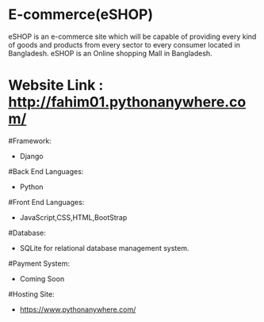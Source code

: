 # E-commerce(eSHOP)
eSHOP is an e-commerce site which will be capable of providing every kind of goods and products from every sector to every consumer located in Bangladesh. eSHOP is an Online shopping Mall in Bangladesh.


#  Website Link : http://fahim01.pythonanywhere.com/  



#Framework:
   * Django
   
   
#Back End Languages:
  * Python
  
  
#Front End Languages:
  * JavaScript,CSS,HTML,BootStrap
  
 
#Database:
   * SQLite for relational database management system.
    
   
   
   
#Payment System:
   * Coming Soon 
   
   
#Hosting Site:
   * https://www.pythonanywhere.com/
